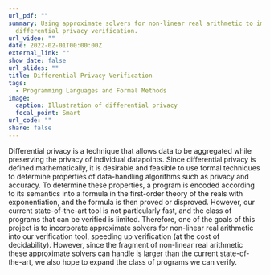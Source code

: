 ```yaml
---
url_pdf: ""
summary: Using approximate solvers for non-linear real arithmetic to improve
  differential privacy verification.
url_video: ""
date: 2022-02-01T00:00:00Z
external_link: ""
show_date: false
url_slides: ""
title: Differential Privacy Verification
tags:
  - Programming Languages and Formal Methods
image:
  caption: Illustration of differential privacy
  focal_point: Smart
url_code: ""
share: false
---
```

Differential privacy is a technique that allows data to be aggregated while preserving the privacy of individual datapoints. Since differential privacy is defined mathematically, it is desirable and feasible to use formal techniques to determine properties of data-handling algorithms such as privacy and accuracy. To determine these properties, a program is encoded according to its semantics into a formula in the first-order theory of the reals with exponentiation, and the formula is then proved or disproved. However, our current state-of-the-art tool is not particularly fast, and the class of programs that can be verified is limited. Therefore, one of the goals of this project is to incorporate approximate solvers for non-linear real arithmetic into our verification tool, speeding up verification (at the cost of decidability). However, since the fragment of non-linear real arithmetic these approximate solvers can handle is larger than the current state-of-the-art, we also hope to expand the class of programs we can verify.